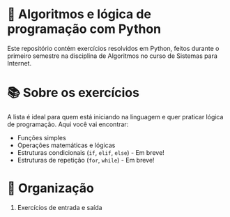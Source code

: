 # 🐍 Algoritmos e lógica de programação com Python  
Este repositório contém exercícios resolvidos em Python, feitos durante o primeiro semestre na disciplina de Algoritmos no curso de Sistemas para Internet.

# 📚 Sobre os exercícios 
A lista é ideal para quem está iniciando na linguagem e quer praticar lógica de programação. Aqui você vai encontrar:
- Funções simples
- Operações matemáticas e lógicas
- Estruturas condicionais (`if`, `elif`, `else`) - Em breve!
- Estruturas de repetição (`for`, `while`) - Em breve!


# 📂 Organização
1. Exercícios de entrada e saída
